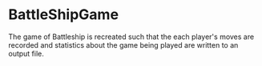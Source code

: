 # BattleShipGame
The game of Battleship is recreated such that the each player's moves are recorded and statistics about the game being played are written to an output file.
